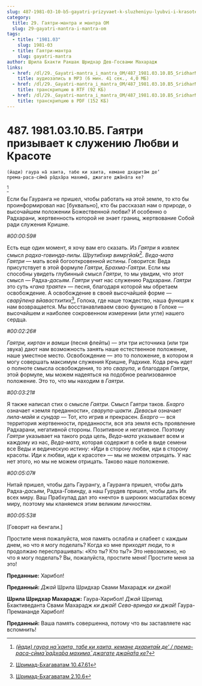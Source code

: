 ```yaml
---
slug: 487-1981-03-10-b5-gayatri-prizyvaet-k-sluzheniyu-lyubvi-i-krasote
category:
  title: 29. Гаятри-мантра и мантра ОМ
  slug: 29-gayatri-mantra-i-mantra-om
tags:
  - title: "1981.03"
    slug: 1981-03
  - title: Гаятри-мантра
    slug: gayatri-mantra
author: Шрила Бхакти Ракшак Шридхар Дев-Госвами Махарадж
links:
  - href: /dl/29._Gayatri-mantra_i_mantra_OM/487_1981.03.10.B5_SridharMj_Gajatri_prizyvaet_k_sluzheniju_Ljubvi_i_Krasote.mp3
    title: аудиозапись в MP3 (6 мин. 41 сек., 4,0 МБ)
  - href: /dl/29._Gayatri-mantra_i_mantra_OM/487_1981.03.10.B5_SridharMj_Gajatri_prizyvaet_k_sluzheniju_Ljubvi_i_Krasote.rtf
    title: транскрипцию в RTF (92 КБ)
  - href: /dl/29._Gayatri-mantra_i_mantra_OM/487_1981.03.10.B5_SridharMj_Gajatri_prizyvaet_k_sluzheniju_Ljubvi_i_Krasote.pdf
    title: транскрипцию в PDF (152 КБ)
---
```


# 487. 1981.03.10.B5. Гаятри призывает к служению Любви и Красоте

    (йади) гаура на̄ хаита, табе ки хаита, кемане дхарита̄м де’
    према-раса-сӣма̄ ра̄дха̄ра махима̄, джагате джа̄на̄та ке?
[^_ftn1]

Если бы Гауранга не пришел, чтобы работать на этой земле, то кто бы проинформировал нас [буквально], кто бы рассказал нам о природе, о высочайшем положении Божественной любви? И особенно о Радхарани, жертвенность которой не знает границ, жертвование Собой ради служения Кришне.

*#00:00:59#*

Есть еще один момент, я хочу вам его сказать. Из *Гаятри* я извлек смысл *радха-говинда-лилы*. *Ш́рутибхир вимр̣гйа̄м*[^_ftn2]. *Веда-мата Гаятри* — мать всей богооткровенной истины. Говорится: Веда присутствует в этой формуле *Гаятри*, *Брахма-Гаятри*. Если мы способны увидеть глубинный смысл *Гаятри*, то мы увидим, что этот смысл — Радха-*дасьям*. *Гаятри* учит нас служению Радхарани. *Гаятри* это суть «*гана траяте*» — песня, благодаря которой мы обретаем освобождение. А освобождение в своей высочайшей форме — *сварӯпен̣а вйавастхитих̣*[^_ftn3], Голока, где наше тождество, наша функция к нам возвращается. Мы восстанавливаем свою функцию в Голоке — высочайшем и наиболее сокровенном измерении (или угле) нашего сердца.

*#00:02:26#*

*Гаятри, киртан* и *вамши* (песня флейты) — эти три источника (или три звука) дают нам возможность занять наше естественное положение, наше уместное место. Освобождение — это то положение, в котором я могу совершать максимум служения Кришне, Радхике. Кода речь идет о полноте смысла освобождения, то это *сварупа*, и благодаря *Гаятри*, этой формуле, мы можем надеяться на подобное реализованное положение. Это то, что мы находим в *Гаятри*.

*#00:03:21#*

Я также написал стих о смысле *Гаятри*. Смысл Гаятри таков. *Бхарго* означает «земля преданности», *сварупа-шакти*. *Девасья* означает *лила-майя* и *сундар* — Тот, кто игрив и прекрасен. *Бхарго* — вся территория жертвенности, преданности, вся эта земля есть проявление Радхарани, негативной стороны. Позитивное и негативное. Поэтому *Гаятри* указывает на такого рода цель, *Веда-мата* указывает всем и каждому из нас, *Веда-мата*, которая содержит в себе в виде семени все Веды и ведическую истину: «Иди в сторону любви, иди в сторону красоты. Иди к любви, иди к красоте» — мы не можем отрицать. У нас нет этого, но мы не можем отрицать. Таково наше положение.

*#00:05:07#*

Нитай пришел, чтобы дать Гаурангу, а Гауранга пришел, чтобы дать Радха-*дасьям*, Радха-Говинду, а наш Гурудев пришел, чтобы дать Их всех миру. Ваш Прабхупад дал это «нечто» в широких масштабах всему миру, поэтому мы кланяемся этим великим личностям.

*#00:05:53#*

[Говорит на бенгали.]

Простите меня пожалуйста, моя память ослабла и слабеет с каждым днем, но что я могу поделать? Когда ко мне приходят люди, то я продолжаю переспрашивать: «Кто ты? Кто ты?» Это невозможно, но что я могу поделать? Вы, пожалуйста, простите меня! Простите меня за это!

**Преданные:** Харибол!

**Преданный:** *Джай* Шрила Шридхар Свами Махарадж *ки джай*!

**Шрила Шридхар Махарадж:** Гаура-Харибол! *Джай* Шрипад Бхактиведанта Свами Махарадж *ки джай*! *Сева-вринда ки джай*! Гаура-Премананде Харибол!

**Преданный:** Ваша память совершенна, потому что вы заставляете нас вспомнить!



[^_ftn1]: [*(йади) гаура на̄ хаита, табе ки хаита, кемане дхарита̄м де’ / према-раса-сӣма̄ ра̄дха̄ра махима̄, джагате джа̄на̄та ке?*](../notes/shloka/jadi-gaura-na-haita-tabe.md)

[^_ftn2]: [Шримад-Бхагаватам 10.47.61](../notes/shrimad-bhagavatam/shrimad-bhagavatam-10-47-61.md)

[^_ftn3]: [Шримад-Бхагаватам 2.10.6](../notes/shrimad-bhagavatam/shrimad-bhagavatam-2-10-6.md)
